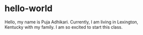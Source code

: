 # hello-world 
Hello, my name is Puja Adhikari. Currently, I am living in Lexington, Kentucky with my family. I am so excited to start this class. 
